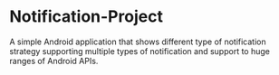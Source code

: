 # Notification-Project
A simple Android application that shows different type of notification strategy supporting multiple types of notification and support to huge ranges of Android APIs.
